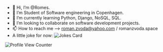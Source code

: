 - 👋 Hi, I’m @Romes.
- 👀 I’m Student of Software engineering in Copenhagen.
- 🌱 I’m currently learning Python, Django, NoSQL, SQL.
- 💞️ I’m looking to collaborate on software development projects.
- 📫 How to reach me --> roman.zvoda@yahoo.com / romanzvoda.space
-  A little joke for now: ![Jokes Card](https://readme-jokes.vercel.app/api)


<!---
Romes8/Romes8 is a ✨ special ✨ repository because its `README.md` (this file) appears on your GitHub profile.
You can click the Preview link to take a look at your changes.
--->


![Profile View Counter](https://komarev.com/ghpvc/?username=Romes8)

